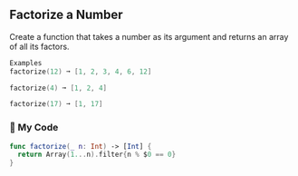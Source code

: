 ## Factorize a Number

Create a function that takes a number as its argument and returns an array of all its factors.
```swift
Examples
factorize(12) ➞ [1, 2, 3, 4, 6, 12]

factorize(4) ➞ [1, 2, 4]

factorize(17) ➞ [1, 17]
```
### 🏹 My Code
```swift
func factorize(_ n: Int) -> [Int] {
  return Array(1...n).filter{n % $0 == 0}
}
```
